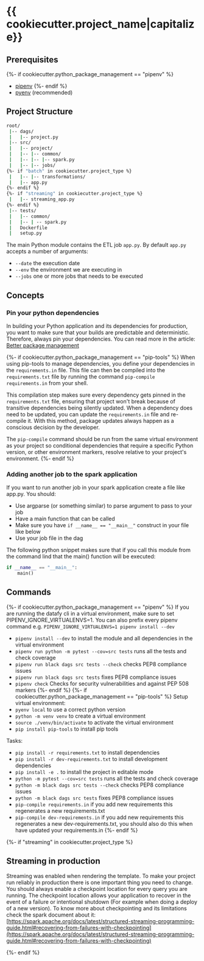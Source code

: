 # {{ cookiecutter.project_name|capitalize}}

## Prerequisites

{%- if cookiecutter.python_package_management == "pipenv" %}
- [pipenv](https://pipenv.kennethreitz.org/en/latest/)
{%- endif %}
- [pyenv](https://github.com/pyenv/pyenv) (recommended)

## Project Structure

```bash
root/
 |-- dags/
 |   |-- project.py
 |-- src/
 |   |-- project/
 |   |-- |-- common/
 |   |-- |-- |-- spark.py
 |   |-- |-- jobs/
{%- if "batch" in cookiecutter.project_type %}
 |   |-- |-- transformations/
 |   |-- app.py
{%- endif %}
{%- if "streaming" in cookiecutter.project_type %}
 |   |-- streaming_app.py
{%- endif %}
 |-- tests/
 |   |-- common/
 |   |-- | -- spark.py
 |   Dockerfile
 |   setup.py
```

The main Python module contains the ETL job `app.py`. By default `app.py` accepts a number of arguments:
- `--date` the execution date
- `--env` the environment we are executing in
- `--jobs` one or more jobs that needs to be executed

## Concepts

### Pin your python dependencies
In building your Python application and its dependencies for production, you want to make sure that your builds are predictable and deterministic.
 Therefore, always pin your dependencies. You can read more in the article: [Better package management](https://nvie.com/posts/better-package-management/)

{%- if cookiecutter.python_package_management == "pip-tools" %}
When using pip-tools to manage dependencies, you define your dependencies in the `requirements.in` file.
This file can then be compiled into the `requirements.txt` file by running the command `pip-compile requirements.in` from your shell.

This compilation step makes sure every dependency gets pinned in the `requirements.txt` file,
ensuring that project won't break because of transitive dependencies being silently updated.
When a dependency does need to be updated, you can update the `requirements.in` file and re-compile it.
With this method, package updates always happen as a conscious decision by the developer.

The `pip-compile` command should be run from the same virtual environment as your project so conditional dependencies that require a specific Python version,
or other environment markers, resolve relative to your project's environment.
{%- endif %}

### Adding another job to the spark application

If you want to run another job in your spark application create a file like app.py. You should:

- Use argparse (or something similar) to parse argument to pass to your job
- Have a main function that can be called
- Make sure you have `if __name__ == "__main__"` construct in your file like below
- Use your job file in the dag

The following python snippet makes sure that if you call this module from the command lind that the main() function will be
executed:

```python
if __name__ == "__main__":
    main()
```

## Commands
{%- if cookiecutter.python_package_management == "pipenv" %}
If you are running the datafy cli in a virtual environment, make sure to set PIPENV_IGNORE_VIRTUALENVS=1. You can
also prefix every pipenv command e.g. `PIPENV_IGNORE_VIRTUALENVS=1 pipenv install --dev`

- `pipenv install --dev` to install the module and all dependencies in the virtual environment
- `pipenv run python -m pytest --cov=src tests` runs all the tests and check coverage
- `pipenv run black dags src tests --check` checks PEP8 compliance issues
- `pipenv run black dags src tests` fixes PEP8 compliance issues
- `pipenv check` Checks for security vulnerabilities and against PEP 508 markers
{%- endif %}
{%- if cookiecutter.python_package_management == "pip-tools" %}
Setup virtual environment:
- `pyenv local` to use a correct python version
- `python -m venv venv` to create a virtual environment
- `source ./venv/bin/activate` to activate the virtual environment
- `pip install pip-tools` to install pip tools

Tasks:
- `pip install -r requirements.txt` to install dependencies
- `pip install -r dev-requirements.txt` to install development dependencies
- `pip install -e .` to install the project in editable mode
- `python -m pytest --cov=src tests` runs all the tests and check coverage
- `python -m black dags src tests --check` checks PEP8 compliance issues
- `python -m black dags src tests` fixes PEP8 compliance issues
- `pip-compile requirements.in` if you add new requirements this regenerates a new requirements.txt
- `pip-compile dev-requirements.in` if you add new requirements this regenerates a new dev-requirements.txt, you should also do this when have updated your requirements.in
{%- endif %}

{%- if "streaming" in cookiecutter.project_type %}

## Streaming in production

Streaming was enabled when rendering the template. To make your project run reliably in production there is
one important thing you need to change. You should always enable a checkpoint location for every query
you are running. The checkpoint location allows your application to recover in the event of a failure or
intentional shutdown (For example when doing a deploy of a new version). To know more about checkpointing
and its limitations check the spark document about it:
[https://spark.apache.org/docs/latest/structured-streaming-programming-guide.html#recovering-from-failures-with-checkpointing](https://spark.apache.org/docs/latest/structured-streaming-programming-guide.html#recovering-from-failures-with-checkpointing)


{%- endif %}